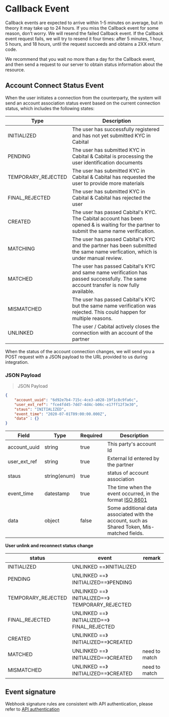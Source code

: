 # Callback Event

Callback events are expected to arrive within 1-5 minutes on average, but in theory it may take up to 24 hours. If you miss the Callback event for some reason, don’t worry. We will resend the failed Callback event. If the Callback event request fails, we will try to resend it four times: after 5 minutes, 1 hour, 5 hours, and 18 hours, until the request succeeds and obtains a 2XX return code.

We recommend that you wait no more than a day for the Callback event, and then send a request to our server to obtain status information about the resource.


## Account Connect Status Event

When the user initiates a connection from the counterparty, the system will send an account association status event based on the current connection status, which includes the following states:

Type | Description
--------- | -----------
INITIALIZED | The user has successfully registered and has not yet submitted KYC in Cabital
PENDING | The user has submitted KYC in Cabital & Cabital is processing the user identification documents
TEMPORARY_REJECTED | The user has submitted KYC in Cabital & Cabital has requested the user to provide more materials 
FINAL_REJECTED | The user has submitted KYC in Cabital & Cabital has rejected the user
CREATED | The user has passed Cabital's KYC. The Cabital account has been opened & is waiting for the partner to submit the same name verification.
MATCHING | The user has passed Cabital's KYC and the partner has been submitted the same name verfication, which is under manual review.
MATCHED | The user has passed Cabital's KYC and same name verification has passed successfully. The same account transfer is now fully available.
MISMATCHED | The user has passed Cabital's KYC but the same name verification was rejected. This could happen for multiple reasons.
UNLINKED | The user / Cabital actively closes the connection with an account of the partner

<!-- READYFORMATCHING | 我方KYC通过，等待合作方提交同名验证 (以后）-->

When the status of the account connection changes, we will send you a POST request with a JSON payload to the URL provided to us during integration.

### JSON Payload

> JSON Payload

```json
{
    "account_uuid": "6d92e7b4-715c-4ce3-a028-19f1c8c9fa6c",
    "user_ext_ref": "fce4fd45-7dd7-4d4c-b06c-e17ff12f3e30",
    "staus": "INITIALIZED",
    "event_time": "2020-07-01T09:00:00.000Z",
    "data" : {}
}
```

Field | Type | Required | Description
--------- | ------- | ------------|-----------
account_uuid | string | true | This party's account Id
user_ext_ref | string | true | External Id entered by the partner
staus | string(enum) | true | status of account association
event_time | datestamp | true | The time when the event occurred, in the format [ISO 8601](https://en.wikipedia.org/wiki/ISO_8601)
data | object | false | Some additional data associated with the account, such as Shared Token, Mis-matched fields. 

**User unlink and reconnect status change**

| status           | event                        | remark |
| ------------------ | ---------------------------------------------- | ---- |
| INITIALIZED        | UNLINKED ==》INITIALIZED                       |      |
| PENDING            | UNLINKED ==》INITIALIZED==》PENDING            |      |
| TEMPORARY_REJECTED | UNLINKED ==》INITIALIZED==》TEMPORARY_REJECTED |      |
| FINAL_REJECTED     | UNLINKED ==》INITIALIZED==》FINAL_REJECTED     |      |
| CREATED            | UNLINKED ==》INITIALIZED==》CREATED            |      |
| MATCHED            | UNLINKED ==》INITIALIZED==》CREATED            |  need to match    |
| MISMATCHED         | UNLINKED ==》INITIALIZED==》CREATED            |  need to match    |


<!-- ## Transfer事件

当对手方发起划转后，系统会根据现在的划转状态发送 Transfer事件 事件，其包含以下几个状态：

- SUCCESS
- FAILED

<aside class="notice">
通常不需要监听 Transfer 事件，因为Transfer结果是同期返回给对手方的。
</aside>
### 事件内容 JSON Payload

> JSON Payload

```json
{
    "transfer_id": "4c416854-8970-4838-99ad-febc437ac81d",
    "amount": "1000.365",
    "symbol": "USDT",
    "direction": "DEBIT",
    "conversion_id": "d81adf6d-0322-41d7-8c32-669203e35f11",
    "external_id": "adb8f31d-7a71-4003-85d7-3ac58158461f",
    "created_at": 1633445162,
    "status": "SUCCESS"
}
```

Field | Type | Description
--------- | ------- | -----------
transfer_id | string(uuid) | 划转订单ID
amount | string(number) | 数量
symbol | string | 划转的货币
direction | string(enum) | 划转的方向，以Cabital为中心，`CREDIT`为充值，`DEBIT`为提款
conversion_id | string(uuid) | C+T关联交易中的转换订单ID，非必须
external_id | string(50) | 合作方的第三方ID，非必需
status | string(enum) | 划转的结果，SUCCESS / FAILED -->

## Event signature

Webhook signature rules are consistent with API authentication, please refer to [API authentication](#api)